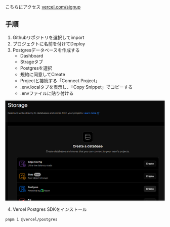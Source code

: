 こちらにアクセス
[vercel.com/signup](https://vercel.com/signup)

## 手順

1. Githubリポジトリを選択してimport
2. プロジェクトに名前を付けてDeploy
3. Postgresデータベースを作成する
    - Dashboard
    - Strageタブ
    - Postgresを選択
    - 規約に同意してCreate
    - Projectと接続する「Connect Project」
    - .env.localタブを表示し、「Copy Snippet」でコピーする
    - .envファイルに貼り付ける

![alt text](images/varcel.png)

4. Vercel Postgres SDKをインストール
```sh
pnpm i @vercel/postgres
```



